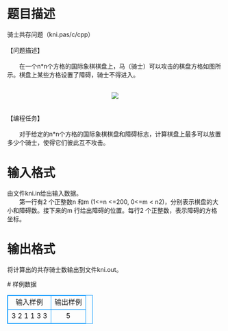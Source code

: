 # 

 
 # 题目描述 
<p>
骑士共存问题（kni.pas/c/cpp）<br><br>【问题描述】<br><br>　　在一个n*n个方格的国际象棋棋盘上，马（骑士）可以攻击的棋盘方格如图所示。棋盘上某些方格设置了障碍，骑士不得进入。<br><br><center><img src="/source/joyoi/tyvj-3219/img/aHR0cDovL3d3dy5qb3lvaS5jbi9wcm9ibGVtL3R5dmotMzIxOS9wcm9ibGVtc19pbWFnZXMvMTYyNy9wMS5naWY=.gif"></img></center><br><br>【编程任务】<br><br>　　对于给定的n*n个方格的国际象棋棋盘和障碍标志，计算棋盘上最多可以放置多少个骑士，使得它们彼此互不攻击。</p> 

 
 # 输入格式 
<p>
由文件kni.in给出输入数据。<br>　　第一行有2 个正整数n 和m (1<=n <=200, 0<=m < n2)，分别表示棋盘的大小和障碍数。接下来的m 行给出障碍的位置。每行2 个正整数，表示障碍的方格坐标。</p> 

 
 # 输出格式 
<p>
将计算出的共存骑士数输出到文件kni.out。</p> 
# 样例数据
<style>
        table,table tr th, table tr td { border:1px solid #0094ff; }
        table { width: 200px; min-height: 25px; line-height: 25px; text-align: center; border-collapse: collapse;}   
    </style>
<table>
	<tr>
		<td>输入样例</td>
		<td>输出样例</td>
	</tr>
<tr><td>3 2
1 1
3 3</td><td>5</td></tr></table>
